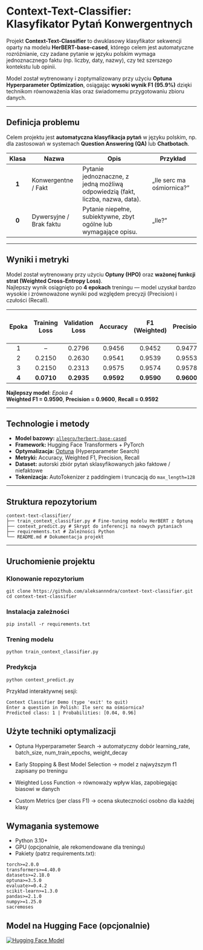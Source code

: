 # Context-Text-Classifier: Klasyfikator Pytań Konwergentnych

Projekt **Context-Text-Classifier** to dwuklasowy klasyfikator sekwencji oparty na modelu **HerBERT-base-cased**, którego celem jest automatyczne rozróżnianie, czy zadane pytanie w języku polskim wymaga jednoznacznego faktu (np. liczby, daty, nazwy), czy też szerszego kontekstu lub opinii.

Model został wytrenowany i zoptymalizowany przy użyciu **Optuna Hyperparameter Optimization**, osiągając **wysoki wynik F1 (95.9%)** dzięki technikom równoważenia klas oraz świadomemu przygotowaniu zbioru danych.

---

## Definicja problemu

Celem projektu jest **automatyczna klasyfikacja pytań** w języku polskim, np. dla zastosowań w systemach **Question Answering (QA)** lub **Chatbotach**.

| Klasa | Nazwa | Opis | Przykład |
|:---:|---|---|---|
| **1** | Konwergentne / Fakt | Pytanie jednoznaczne, z jedną możliwą odpowiedzią (fakt, liczba, nazwa, data). | „Ile serc ma ośmiornica?” |
| **0** | Dywersyjne / Brak faktu | Pytanie niepełne, subiektywne, zbyt ogólne lub wymagające opisu. | „Ile?” |

---

## Wyniki i metryki

Model został wytrenowany przy użyciu **Optuny (HPO)** oraz **ważonej funkcji strat (Weighted Cross-Entropy Loss)**.  
Najlepszy wynik osiągnięto po **4 epokach** treningu — model uzyskał bardzo wysokie i zrównoważone wyniki pod względem precyzji (Precision) i czułości (Recall).

| Epoka | Training Loss | Validation Loss | Accuracy | F1 (Weighted) | Precision | Recall | F1 Klasy 0 (Dywersyjne) | F1 Klasy 1 (Fakt) |
|:------:|:--------------:|:----------------:|:---------:|:--------------:|:----------:|:--------:|:----------------------:|:----------------:|
| 1 | – | 0.2796 | 0.9456 | 0.9452 | 0.9477 | 0.9456 | 0.9531 | 0.9352 |
| 2 | 0.2150 | 0.2630 | 0.9541 | 0.9539 | 0.9553 | 0.9541 | 0.9601 | 0.9459 |
| 3 | 0.2150 | 0.2313 | 0.9575 | 0.9574 | 0.9578 | 0.9575 | 0.9626 | 0.9507 |
| **4** | **0.0710** | **0.2935** | **0.9592** | **0.9590** | **0.9600** | **0.9592** | **0.9644** | **0.9522** |

**Najlepszy model**: *Epoka 4*  
**Weighted F1 = 0.9590**, **Precision = 0.9600**, **Recall = 0.9592**


---

## Technologie i metody

- **Model bazowy:** [`allegro/herbert-base-cased`](https://huggingface.co/allegro/herbert-base-cased)
- **Framework:** Hugging Face Transformers + PyTorch  
- **Optymalizacja:** [Optuna](https://optuna.org/) (Hyperparameter Search)
- **Metryki:** Accuracy, Weighted F1, Precision, Recall  
- **Dataset:** autorski zbiór pytań sklasyfikowanych jako faktowe / niefaktowe  
- **Tokenizacja:** AutoTokenizer z paddingiem i truncacją do `max_length=128`

---

## Struktura repozytorium
```
context-text-classifier/
├── train_context_classifier.py # Fine-tuning modelu HerBERT z Optuną
├── context_predict.py # Skrypt do inferencji na nowych pytaniach
├── requirements.txt # Zależności Python
└── README.md # Dokumentacja projekt
```

---

## Uruchomienie projektu

### Klonowanie repozytorium

```
git clone https://github.com/aleksannndra/context-text-classifier.git
cd context-text-classifier
```
### Instalacja zależności
```
pip install -r requirements.txt

```

### Trening modelu
```
python train_context_classifier.py

```

### Predykcja
```
python context_predict.py

```

Przykład interaktywnej sesji:
```
Context Classifier Demo (type 'exit' to quit)
Enter a question in Polish: Ile serc ma ośmiornica?
Predicted class: 1 | Probabilities: [0.04, 0.96]
```

## Użyte techniki optymalizacji
- Optuna Hyperparameter Search
→ automatyczny dobór learning_rate, batch_size, num_train_epochs, weight_decay

- Early Stopping & Best Model Selection
→ model z najwyższym f1 zapisany po treningu

- Weighted Loss Function
→ równoważy wpływ klas, zapobiegając biasowi w danych

- Custom Metrics (per class F1)
→ ocena skuteczności osobno dla każdej klasy

## Wymagania systemowe

- Python 3.10+
- GPU (opcjonalnie, ale rekomendowane dla treningu)
- Pakiety (patrz requirements.txt):
```
torch>=2.0.0
transformers>=4.40.0
datasets>=2.18.0
optuna>=3.5.0
evaluate>=0.4.2
scikit-learn>=1.3.0
pandas>=2.1.0
numpy>=1.25.0
sacremoses
```

## Model na Hugging Face (opcjonalnie)
[![Hugging Face Model](https://img.shields.io/badge/HuggingFace-Model-yellow?logo=huggingface&logoColor=white)](https://huggingface.co/aleksannndra/context-text-classifier)
























